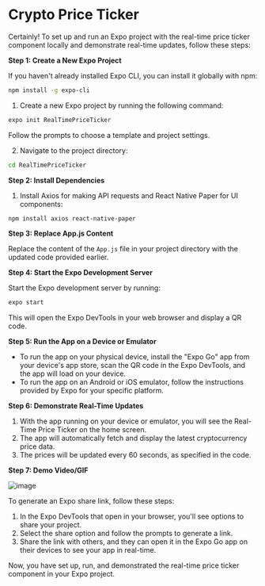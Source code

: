 # Crypto Price Ticker
 
Certainly! To set up and run an Expo project with the real-time price ticker component locally and demonstrate real-time updates, follow these steps:

**Step 1: Create a New Expo Project**

If you haven't already installed Expo CLI, you can install it globally with npm:

```bash
npm install -g expo-cli
```

1. Create a new Expo project by running the following command:

```bash
expo init RealTimePriceTicker
```

Follow the prompts to choose a template and project settings.

2. Navigate to the project directory:

```bash
cd RealTimePriceTicker
```

**Step 2: Install Dependencies**

1. Install Axios for making API requests and React Native Paper for UI components:

```bash
npm install axios react-native-paper
```

**Step 3: Replace App.js Content**

Replace the content of the `App.js` file in your project directory with the updated code provided earlier.

**Step 4: Start the Expo Development Server**

Start the Expo development server by running:

```bash
expo start
```

This will open the Expo DevTools in your web browser and display a QR code.

**Step 5: Run the App on a Device or Emulator**

- To run the app on your physical device, install the "Expo Go" app from your device's app store, scan the QR code in the Expo DevTools, and the app will load on your device.
- To run the app on an Android or iOS emulator, follow the instructions provided by Expo for your specific platform.

**Step 6: Demonstrate Real-Time Updates**

1. With the app running on your device or emulator, you will see the Real-Time Price Ticker on the home screen.
2. The app will automatically fetch and display the latest cryptocurrency price data.
3. The prices will be updated every 60 seconds, as specified in the code.

**Step 7: Demo Video/GIF**

![image](https://github.com/cphoenix-07/Crypto-Price-Ticker/assets/71826054/7fdeea4a-2f97-4552-919e-a1057ec52251)

To generate an Expo share link, follow these steps:

1. In the Expo DevTools that open in your browser, you'll see options to share your project.
2. Select the share option and follow the prompts to generate a link.
3. Share the link with others, and they can open it in the Expo Go app on their devices to see your app in real-time.

Now, you have set up, run, and demonstrated the real-time price ticker component in your Expo project.
